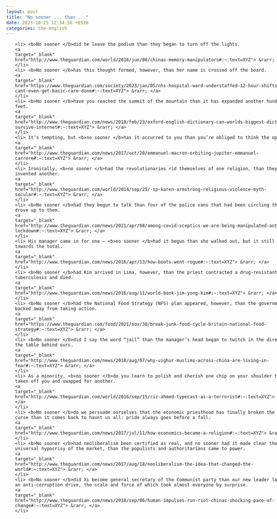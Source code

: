 ```yaml
---
layout: post
title: "No sooner ... than ..."
date: 2023-10-25 12:34:56 +0530
categories: the-english
---
```

<style>
@media only screen and (min-width: 768px) {
    ol {
        width: 768px;
        margin: 0 auto;
    }
  }
ol li {
    font-size: 18px;
    line-height: 1.5;
    padding-bottom: 8px;
}
</style>
<ol>

    <li> <b>No sooner </b>did he leave the podium than they began to turn off the lights.
    <a 
    target="_blank" 
    href="http://www.theguardian.com/world/2016/jun/08/chinas-memory-manipulators#:~:text=XYZ"> &rarr; </a>
    </li>
    <li> <b>No sooner </b>has this thought formed, however, than her name is crossed off the board.
    <a 
    target="_blank" 
    href="https://www.theguardian.com/society/2023/jan/05/nhs-hospital-ward-understaffed-12-hour-shifts-we-cant-even-get-basic-care-done#:~:text=XYZ"> &rarr; </a>
    </li>
    <li> <b>No sooner </b>have you reached the summit of the mountain than it has expanded another hundred feet.
    <a 
    target="_blank" 
    href="http://www.theguardian.com/news/2018/feb/23/oxford-english-dictionary-can-worlds-biggest-dictionary-survive-internet#:~:text=XYZ"> &rarr; </a>
    </li>
    <li> It’s tempting, but <b>no sooner </b>has it occurred to you than you’re obliged to think the opposite.
    <a 
    target="_blank" 
    href="http://www.theguardian.com/news/2017/oct/20/emmanuel-macron-orbiting-jupiter-emmanuel-carrere#:~:text=XYZ"> &rarr; </a>
    </li>
    <li> Ironically, <b>no sooner </b>had the revolutionaries rid themselves of one religion, than they invented another.
    <a 
    target="_blank" 
    href="http://www.theguardian.com/world/2014/sep/25/-sp-karen-armstrong-religious-violence-myth-secular#:~:text=XYZ"> &rarr; </a>
    </li>
    <li> <b>No sooner </b>had they begun to talk than four of the police vans that had been circling the park drove up to them.
    <a 
    target="_blank" 
    href="http://www.theguardian.com/news/2021/apr/08/among-covid-sceptics-we-are-being-manipulated-anti-lockdown#:~:text=XYZ"> &rarr; </a>
    </li>
    <li> His manager came in for one – <b>no sooner </b>had it begun than she walked out, but it still went towards the total.
    <a 
    target="_blank" 
    href="http://www.theguardian.com/news/2016/apr/13/how-boots-went-rogue#:~:text=XYZ"> &rarr; </a>
    </li>
    <li> <b>No sooner </b>had Kim arrived in Lima, however, than the priest contracted a drug-resistant form of tuberculosis and died.
    <a 
    target="_blank" 
    href="http://www.theguardian.com/news/2016/aug/11/world-bank-jim-yong-kim#:~:text=XYZ"> &rarr; </a>
    </li>
    <li> <b>No sooner </b>had the National Food Strategy (NFS) plan appeared, however, than the government backed away from taking action.
    <a 
    target="_blank" 
    href="https://www.theguardian.com/food/2021/nov/30/break-junk-food-cycle-britain-national-food-strategy#:~:text=XYZ"> &rarr; </a>
    </li>
    <li> <b>No sooner </b>did I say the word “jail” than the manager’s head began to twitch in the direction of the table behind ours.
    <a 
    target="_blank" 
    href="http://www.theguardian.com/news/2018/aug/07/why-uighur-muslims-across-china-are-living-in-fear#:~:text=XYZ"> &rarr; </a>
    </li>
    <li> As a minority, <b>no sooner </b>do you learn to polish and cherish one chip on your shoulder than it’s taken off you and swapped for another.
    <a 
    target="_blank" 
    href="http://www.theguardian.com/world/2016/sep/15/riz-ahmed-typecast-as-a-terrorist#:~:text=XYZ"> &rarr; </a>
    </li>
    <li> <b>No sooner </b>do we persuade ourselves that the economic priesthood has finally broken the old curse than it comes back to haunt us all: pride always goes before a fall.
    <a 
    target="_blank" 
    href="http://www.theguardian.com/news/2017/jul/11/how-economics-became-a-religion#:~:text=XYZ"> &rarr; </a>
    </li>
    <li> <b>No sooner </b>had neoliberalism been certified as real, and no sooner had it made clear the universal hypocrisy of the market, than the populists and authoritarians came to power.
    <a 
    target="_blank" 
    href="http://www.theguardian.com/news/2017/aug/18/neoliberalism-the-idea-that-changed-the-world#:~:text=XYZ"> &rarr; </a>
    </li>
    <li> <b>No sooner </b>did Xi become general secretary of the Communist party than our new leader launched an anti-corruption drive, the scale and force of which took almost everyone by surprise.
    <a 
    target="_blank" 
    href="http://www.theguardian.com/news/2018/sep/06/human-impulses-run-riot-chinas-shocking-pace-of-change#:~:text=XYZ"> &rarr; </a>
    </li>